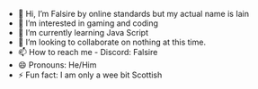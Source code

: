 - 👋 Hi, I’m Falsire by online standards but my actual name is Iain
- 👀 I’m interested in gaming and coding
- 🌱 I’m currently learning Java Script
- 💞️ I’m looking to collaborate on nothing at this time. 
- 📫 How to reach me - Discord: Falsire
- 😄 Pronouns: He/Him
- ⚡ Fun fact: I am only a wee bit Scottish

<!---
Falsire97/Falsire97 is a ✨ special ✨ repository because its `README.md` (this file) appears on your GitHub profile.
You can click the Preview link to take a look at your changes.
--->
